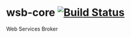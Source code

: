 wsb-core  [![Build Status](http://www.idyria.com/jenkins/buildStatus/icon?job=wsb-core)](https://www.idyria.com/jenkins/job/wsb-core/)
========

Web Services Broker 
